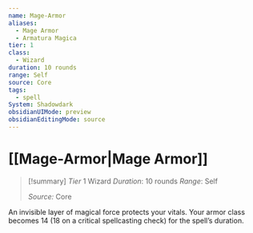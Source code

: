 ```yaml
---
name: Mage-Armor
aliases:
  - Mage Armor
  - Armatura Magica
tier: 1
class:
  - Wizard
duration: 10 rounds
range: Self
source: Core
tags:
  - spell
System: Shadowdark
obsidianUIMode: preview
obsidianEditingMode: source
---
```

# [[Mage-Armor|Mage Armor]]

>[!summary]
> *Tier* 1
> Wizard
> *Duration*: 10 rounds
> *Range*: Self
> 
> *Source:* Core

An invisible layer of magical force protects your vitals. Your armor class becomes 14 (18 on a critical spellcasting check) for the spell’s duration.


